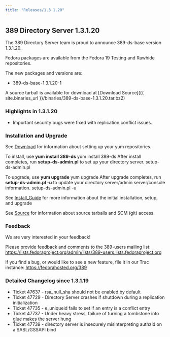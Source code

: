 ```yaml
---
title: "Releases/1.3.1.20"
---
```

389 Directory Server 1.3.1.20
-----------------------------

The 389 Directory Server team is proud to announce 389-ds-base version 1.3.1.20.

Fedora packages are available from the Fedora 19 Testing and Rawhide repositories.

The new packages and versions are:

-   389-ds-base-1.3.1.20-1

A source tarball is available for download at [Download Source]({{ site.binaries_url }}/binaries/389-ds-base-1.3.1.20.tar.bz2)

### Highlights in 1.3.1.20

-   Important security bugs were fixed with replication conflict issues.

### Installation and Upgrade

See [Download](../download.html) for information about setting up your yum repositories.

To install, use **yum install 389-ds** yum install 389-ds After install completes, run **setup-ds-admin.pl** to set up your directory server. setup-ds-admin.pl

To upgrade, use **yum upgrade** yum upgrade After upgrade completes, run **setup-ds-admin.pl -u** to update your directory server/admin server/console information. setup-ds-admin.pl -u

See [Install\_Guide](../legacy/install-guide.html) for more information about the initial installation, setup, and upgrade

See [Source](../development/source.html) for information about source tarballs and SCM (git) access.

### Feedback

We are very interested in your feedback!

Please provide feedback and comments to the 389-users mailing list: <https://lists.fedoraproject.org/admin/lists/389-users.lists.fedoraproject.org>

If you find a bug, or would like to see a new feature, file it in our Trac instance: <https://fedorahosted.org/389>

### Detailed Changelog since 1.3.1.19

-   Ticket 47637 - rsa\_null\_sha should not be enabled by default
-   Ticket 47729 - Directory Server crashes if shutdown during a replication initialization
-   Ticket 47735 - e\_uniqueid fails to set if an entry is a conflict entry
-   Ticket 47737 - Under heavy stress, failure of turning a tombstone into glue makes the server hung
-   Ticket 47739 - directory server is insecurely misinterpreting authzid on a SASL/GSSAPI bind

